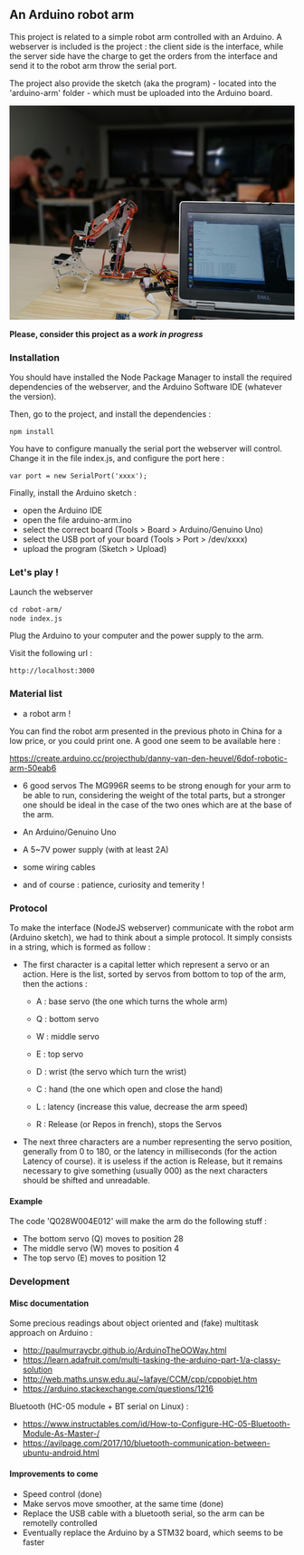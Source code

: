 ## An Arduino robot arm

This project is related to a simple robot arm controlled with an Arduino.
A webserver is included is the project : the client side is the interface,
while the server side have the charge to get the orders from the interface
and send it to the robot arm throw the serial port.

The project also provide the sketch (aka the program) - located into the
'arduino-arm' folder - which must be uploaded into the Arduino board.

![An Arduino robot arm](/IMG_20180820_143853.resized.jpg)

**Please, consider this project as a _work in progress_**


### Installation

You should have installed the Node Package Manager to install the required
dependencies of the webserver, and the Arduino Software IDE (whatever the
version).

Then, go to the project, and install the dependencies :
```
npm install
```

You have to configure manually the serial port the webserver will control.
Change it in the file index.js, and configure the port here :
```
var port = new SerialPort('xxxx');
```

Finally, install the Arduino sketch :
 - open the Arduino IDE
 - open the file arduino-arm.ino
 - select the correct board (Tools > Board > Arduino/Genuino Uno)
 - select the USB port of your board (Tools > Port > /dev/xxxx)
 - upload the program (Sketch > Upload)


### Let's play !

Launch the webserver
```
cd robot-arm/
node index.js
```
Plug the Arduino to your computer and the power supply to the arm.

Visit the following url :
```
http://localhost:3000
```


### Material list

 - a robot arm !

You can find the robot arm presented in the  previous photo in China for
a low price, or you could print one. A good one seem to be available here :

https://create.arduino.cc/projecthub/danny-van-den-heuvel/6dof-robotic-arm-50eab6

 - 6 good servos
The MG996R seems to be strong enough for your arm to be able to run, 
considering the weight of the total parts, but a stronger one should be ideal
in the case of the two ones which are at the base of the arm.

 - An Arduino/Genuino Uno
 - A 5~7V power supply (with at least 2A)
 - some wiring cables
 - and of course : patience, curiosity and temerity !


### Protocol

To make the interface (NodeJS webserver) communicate with the robot arm
(Arduino sketch), we had to think about a simple protocol. It simply
consists in a string, which is formed as follow :

- The first character is a capital letter which represent a servo or 
an action. Here is the list, sorted by servos from bottom to top of 
the arm, then the actions :
  - A : base servo (the one which turns the whole arm)
  - Q : bottom servo
  - W : middle servo
  - E : top servo
  - D : wrist (the servo which turn the wrist)
  - C : hand (the one which open and close the hand)

  - L : latency (increase this value, decrease the arm speed)
  - R : Release (or Repos in french), stops the Servos

- The next three characters are a number representing the servo position,
generally from 0 to 180, or the latency in milliseconds (for the action 
Latency of course). it is useless if the action is Release, but it remains 
necessary to give something (usually 000) as the next characters should be 
shifted and unreadable.

 #### Example

 The code 'Q028W004E012' will make the arm do the following stuff :

  - The bottom servo (Q) moves to position 28
  - The middle servo (W) moves to position 4
  - The top servo (E) moves to position 12


 ### Development
 
 #### Misc documentation

 Some precious readings about object oriented and (fake) multitask approach on Arduino :
- http://paulmurraycbr.github.io/ArduinoTheOOWay.html
- https://learn.adafruit.com/multi-tasking-the-arduino-part-1/a-classy-solution
- http://web.maths.unsw.edu.au/~lafaye/CCM/cpp/cppobjet.htm
- https://arduino.stackexchange.com/questions/1216

Bluetooth (HC-05 module + BT serial on Linux) :
- https://www.instructables.com/id/How-to-Configure-HC-05-Bluetooth-Module-As-Master-/
- https://avilpage.com/2017/10/bluetooth-communication-between-ubuntu-android.html


 #### Improvements to come

 - Speed control (done)
 - Make servos move smoother, at the same time (done)
 - Replace the USB cable with a bluetooth serial, so the arm can be remotelly controlled
 - Eventually replace the Arduino by a STM32 board, which seems to be faster

